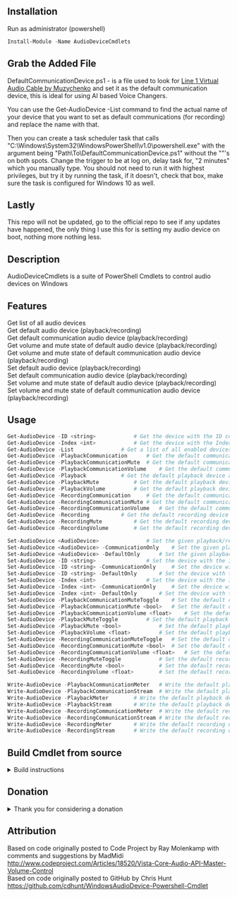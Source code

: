 ## Installation
Run as administrator (powershell)
```PowerShell
Install-Module -Name AudioDeviceCmdlets
```


## Grab the Added File
DefaultCommunicationDevice.ps1 - is a file used to look for [Line 1 Virtual Audio Cable by Muzychenko](https://software.muzychenko.net/freeware/vac470lite.zip) and set it as the default communication device, this is ideal for using AI based Voice Changers. 

You can use the Get-AudioDevice -List command to find the actual name of your device that you want to set as default communications (for recording) and replace the name with that. 

Then you can create a task scheduler task that calls "C:\Windows\System32\WindowsPowerShell\v1.0\powershell.exe" with the argument being "Path\To\DefaultCommunicationDevice.ps1" without the ""'s on both spots. Change the trigger to be at log on, delay task for, "2 minutes" which you manually type. You should not need to run it with highest privileges, but try it by running the task, if it doesn't, check that box, make sure the task is configured for Windows 10 as well.

## Lastly
This repo will not be updated, go to the official repo to see if any updates have happened, the only thing I use this for is setting my audio device on boot, nothing more nothing less.


## Description
AudioDeviceCmdlets is a suite of PowerShell Cmdlets to control audio devices on Windows


## Features
Get list of all audio devices  
Get default audio device (playback/recording)  
Get default communication audio device (playback/recording)  
Get volume and mute state of default audio device (playback/recording)  
Get volume and mute state of default communication audio device (playback/recording)  
Set default audio device (playback/recording)  
Set default communication audio device (playback/recording)  
Set volume and mute state of default audio device (playback/recording)  
Set volume and mute state of default communication audio device (playback/recording)


## Usage
```PowerShell
Get-AudioDevice -ID <string>			# Get the device with the ID corresponding to the given <string>
Get-AudioDevice -Index <int>			# Get the device with the Index corresponding to the given <int>
Get-AudioDevice -List				# Get a list of all enabled devices as <AudioDevice>
Get-AudioDevice -PlaybackCommunication		# Get the default communication playback device as <AudioDevice>
Get-AudioDevice -PlaybackCommunicationMute	# Get the default communication playback device's mute state as <bool>
Get-AudioDevice -PlaybackCommunicationVolume	# Get the default communication playback device's volume level on 100 as <float>
Get-AudioDevice	-Playback			# Get the default playback device as <AudioDevice>
Get-AudioDevice -PlaybackMute			# Get the default playback device's mute state as <bool>
Get-AudioDevice -PlaybackVolume			# Get the default playback device's volume level on 100 as <float>
Get-AudioDevice -RecordingCommunication		# Get the default communication recording device as <AudioDevice>
Get-AudioDevice -RecordingCommunicationMute	# Get the default communication recording device's mute state as <bool>
Get-AudioDevice -RecordingCommunicationVolume	# Get the default communication recording device's volume level on 100 as <float>
Get-AudioDevice -Recording			# Get the default recording device as <AudioDevice>
Get-AudioDevice -RecordingMute			# Get the default recording device's mute state as <bool>
Get-AudioDevice -RecordingVolume		# Get the default recording device's volume level on 100 as <float>
```
```PowerShell
Set-AudioDevice	<AudioDevice>				# Set the given playback/recording device as both the default device and the default communication device, for its type
Set-AudioDevice <AudioDevice> -CommunicationOnly	# Set the given playback/recording device as the default communication device and not the default device, for its type
Set-AudioDevice <AudioDevice> -DefaultOnly		# Set the given playback/recording device as the default device and not the default communication device, for its type
Set-AudioDevice -ID <string>				# Set the device with the ID corresponding to the given <string> as both the default device and the default communication device, for its type
Set-AudioDevice -ID <string> -CommunicationOnly		# Set the device with the ID corresponding to the given <string> as the default communication device and not the default device, for its type
Set-AudioDevice -ID <string> -DefaultOnly		# Set the device with the ID corresponding to the given <string> as the default device and not the default communication device, for its type
Set-AudioDevice -Index <int>				# Set the device with the Index corresponding to the given <int> as both the default device and the default communication device, for its type
Set-AudioDevice -Index <int> -CommunicationOnly		# Set the device with the Index corresponding to the given <int> as the default communication device and not the default device, for its type
Set-AudioDevice -Index <int> -DefaultOnly		# Set the device with the Index corresponding to the given <int> as the default device and not the default communication device, for its type
Set-AudioDevice -PlaybackCommunicationMuteToggle	# Set the default communication playback device's mute state to the opposite of its current mute state
Set-AudioDevice -PlaybackCommunicationMute <bool>	# Set the default communication playback device's mute state to the given <bool>
Set-AudioDevice -PlaybackCommunicationVolume <float>	# Set the default communication playback device's volume level on 100 to the given <float>
Set-AudioDevice -PlaybackMuteToggle			# Set the default playback device's mute state to the opposite of its current mute state
Set-AudioDevice -PlaybackMute <bool>			# Set the default playback device's mute state to the given <bool>
Set-AudioDevice -PlaybackVolume <float>			# Set the default playback device's volume level on 100 to the given <float>
Set-AudioDevice -RecordingCommunicationMuteToggle	# Set the default communication recording device's mute state to the opposite of its current mute state
Set-AudioDevice -RecordingCommunicationMute <bool>	# Set the default communication recording device's mute state to the given <bool>
Set-AudioDevice -RecordingCommunicationVolume <float>	# Set the default communication recording device's volume level on 100 to the given <float>
Set-AudioDevice -RecordingMuteToggle			# Set the default recording device's mute state to the opposite of its current mute state
Set-AudioDevice -RecordingMute <bool>			# Set the default recording device's mute state to the given <bool>
Set-AudioDevice -RecordingVolume <float>		# Set the default recording device's volume level on 100 to the given <float>
```
```PowerShell
Write-AudioDevice -PlaybackCommunicationMeter	# Write the default playback device's power output on 100 as a meter
Write-AudioDevice -PlaybackCommunicationStream	# Write the default playback device's power output on 100 as a stream of <int>
Write-AudioDevice -PlaybackMeter		# Write the default playback device's power output on 100 as a meter
Write-AudioDevice -PlaybackStream		# Write the default playback device's power output on 100 as a stream of <int>
Write-AudioDevice -RecordingCommunicationMeter	# Write the default recording device's power output on 100 as a meter
Write-AudioDevice -RecordingCommunicationStream	# Write the default recording device's power output on 100 as a stream of <int>
Write-AudioDevice -RecordingMeter		# Write the default recording device's power output on 100 as a meter
Write-AudioDevice -RecordingStream		# Write the default recording device's power output on 100 as a stream of <int>
```


## Build Cmdlet from source


<details>
  <summary>Build instructions</summary>

1. Install Visual Studio 2022

		Workloads: .NET desktop development

2. Create new project from SOURCE folder  
File -> New -> Project From Existing Code...

		Type of project: Visual C#
		Folder: SOURCE
		Name: AudioDeviceCmdlets
		Output type: Class Library

3. Set project properties  
Project -> AudioDeviceCmdlets Properties

		Assembly name: AudioDeviceCmdlets
		Target framework: .NET Framework 4.6.1+

4. Install System.Management.Automation NuGet legacy package  
Project -> Manage NuGet Packages...

		Package source: nuget.org
		Browse: Microsoft.PowerShell.5.1.ReferenceAssemblies
		Install: v1.0.0+

5. Set solution configuration  
Build -> Configuration Manager...

		Active solution configuration: Release

6. Build Cmdlet  
Build -> Build Solution

		AudioDeviceCmdlets\SOURCE\bin\Release\AudioDeviceCmdlets.dll

7. Import Cmdlet to PowerShell on Windows
	```PowerShell
	$FilePath = "C:\Path\To\AudioDeviceCmdlets\SOURCE\bin\Release\AudioDeviceCmdlets.dll"
	New-Item "$($profile | split-path)\Modules\AudioDeviceCmdlets" -Type directory -Force
	Copy-Item $FilePath "$($profile | split-path)\Modules\AudioDeviceCmdlets\AudioDeviceCmdlets.dll"
	Set-Location "$($profile | Split-Path)\Modules\AudioDeviceCmdlets"
	Get-ChildItem | Unblock-File
	Import-Module AudioDeviceCmdlets
	```
</details>


## Donation

<details>
  <summary>Thank you for considering a donation</summary>

	Bitcoin		(BTC) 3AffczXX4Jb2iN8QWQhHQAsj9AqGFXgYUF
	BitcoinCash	(BCH) qraf6a3fklta7xkvwkh49zqn6mgnm2eyz589rkfvl3
	Ethereum	(ETH) 0xE4EA2A2356C04c8054Db452dCBd6f958F74722dE
</details>


## Attribution

Based on code originally posted to Code Project by Ray Molenkamp with comments and suggestions by MadMidi  
http://www.codeproject.com/Articles/18520/Vista-Core-Audio-API-Master-Volume-Control  
Based on code originally posted to GitHub by Chris Hunt  
https://github.com/cdhunt/WindowsAudioDevice-Powershell-Cmdlet  
